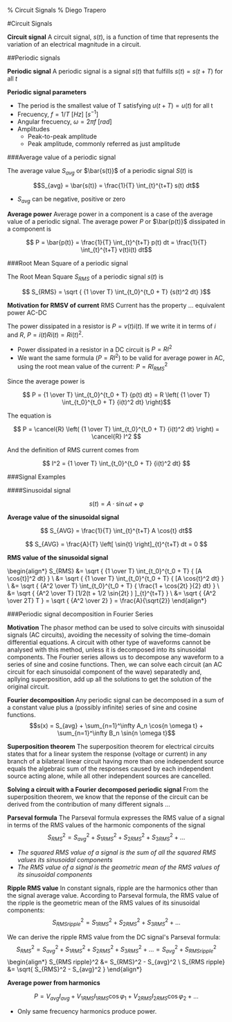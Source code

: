 % Circuit Signals
% Diego Trapero

#Circuit Signals

**Circuit signal** A circuit signal, $s(t)$, is a function of time that represents the variation of an electrical magnitude in a circuit.



##Periodic signals

**Periodic signal** A periodic signal is a signal $s(t)$ that fulfills $s(t) = s(t + T)$ for all $t$

**Periodic signal parameters**

* The period is the smallest value of T satisfying $u(t + T) = u(t)$ for all t
* Frecuency,  $f = 1/T$ $[Hz]$ $[s^{-1}]$
* Angular frecuency, $\omega = 2 \pi f$ $[rad]$
* Amplitudes
	* Peak-to-peak amplitude
	* Peak amplitude, commonly referred as just amplitude



###Average value of a periodic signal

The average value $S_{avg}$ or $\bar{s(t)}$ of a periodic signal $S(t)$ is

$$S_{avg} = \bar{s(t)} = \frac{1}{T} \int_{t}^{t+T} s(t) dt$$

* $S_{avg}$ can be negative, positive or zero

**Average power** Average power in a component is a case of the average value of a periodic signal. The average power $P$ or $\bar{p(t)}$ dissipated in a component is

$$ P = \bar{p(t)} = \frac{1}{T} \int_{t}^{t+T} p(t) dt = \frac{1}{T} \int_{t}^{t+T} v(t)i(t) dt$$



###Root Mean Square of a periodic signal

The Root Mean Square $S_{RMS}$ of a periodic signal $s(t)$ is

$$ S_{RMS} = \sqrt { {1 \over T} \int_{t_0}^{t_0 + T} {s(t)^2 dt} }$$

**Motivation for RMSV of current** RMS Current has the property ... equivalent power AC-DC

The power dissipated in a resistor is $P = v(t) i(t)$. If we write it in terms of $i$ and $R$, $P= i(t) R i(t) = R i(t)^2$.

* Power dissipated in a resistor in a DC circuit is $P = R I^2$
* We want the same formula ($P = R I^2$) to be valid for average power in AC, using the root mean value of the current: $P = R I_{RMS}^2$

Since the average power is

$$ P = {1 \over T} \int_{t_0}^{t_0 + T} {p(t) dt} = R \left( {1 \over T} \int_{t_0}^{t_0 + T} {i(t)^2 dt} \right)$$

The equation is

$$ P = \cancel{R} \left( {1 \over T} \int_{t_0}^{t_0 + T} {i(t)^2 dt} \right) = \cancel{R} I^2 $$

And the definition of RMS current comes from

$$ I^2 = {1 \over T} \int_{t_0}^{t_0 + T} {i(t)^2 dt} $$



###Signal Examples



####Sinusoidal signal

$$s(t) = A \cdot \sin{\omega t + \varphi}$$

**Average value of the sinusoidal signal**

$$ S_{AVG} = \frac{1}{T} \int_{t}^{t+T} A \cos{t} dt$$

$$ S_{AVG} = \frac{A}{T} \left[ \sin{t} \right]_{t}^{t+T} dt = 0 $$

**RMS value of the sinusoidal signal**

\begin{align*}
S_{RMS} &= \sqrt { {1 \over T} \int_{t_0}^{t_0 + T} { [A \cos{t}]^2 dt} } \\
        &= \sqrt { {1 \over T} \int_{t_0}^{t_0 + T} { [A \cos{t}^2 dt} } \\
        &= \sqrt { {A^2 \over T} \int_{t_0}^{t_0 + T} { \frac{1 + \cos{2t} }{2} dt} } \\
        &= \sqrt { {A^2 \over T} [1/2(t + 1/2 \sin{2t} ) ]_{t}^{t+T} } \\
        &= \sqrt { {A^2 \over 2T} T } = \sqrt { {A^2 \over 2} } = \frac{A}{\sqrt{2}}
\end{align*}

###Periodic signal decomposition in Fourier Series

**Motivation** The phasor method can be used to solve circuits with sinusoidal signals (AC circuits), avoiding the necessity of solving the time-domain differential equations. A circuit with other type of waveforms cannot be analysed with this method, unless it is decomposed into its sinusoidal components. The Fourier series allows us to decompose any waveform to a series of sine and cosine functions. Then, we can solve each circuit (an AC circuit for each sinusoidal component of the wave) separatedly and, apllying superposition, add up all the solutions to get the solution of the original circuit.

**Fourier decomposition** Any periodic signal can be decomposed in a sum of a constant value plus a (possibly infinite) series of sine and cosine functions.
$$s(x) = S_{avg} + \sum_{n=1}^\infty A_n \cos{n \omega t} + \sum_{n=1}^\infty B_n \sin{n \omega t}$$

**Superposition theorem** The superposition theorem for electrical circuits states that for a linear system the response (voltage or current) in any branch of a bilateral linear circuit having more than one independent source equals the algebraic sum of the responses caused by each independent source acting alone, while all other independent sources are cancelled.

**Solving a circuit with a Fourier decomposed periodic signal** From the superposition theorem, we know that the reponse of the circuit can be derived from the contribution of many different signals ...

**Parseval formula** The Parseval formula expresses the RMS value of a signal in terms of the RMS values of the harmonic components of the signal
$$ S_{RMS}^2 = S_{avg}^2 + S_{1 RMS}^2 + S_{2 RMS}^2 + S_{3 RMS}^2 + ... $$

* *The squared RMS value of a signal is the sum of all the squared RMS values its sinusoidal components*
* *The RMS value of a signal is the geometric mean of the RMS values of its sinusoidal components*

**Ripple RMS value** In constant signals, ripple are the harmonics other than the signal average value. According to Parseval formula, the RMS value of the ripple is the geometric mean of the RMS values of its sinusoidal components:
$$ S_{RMS ripple}^2 = S_{1 RMS}^2 + S_{2 RMS}^2 + S_{3 RMS}^2 + ... $$

We can derive the ripple RMS value from the DC signal's Parseval formula:
$$ S_{RMS}^2 = S_{avg}^2 + S_{1 RMS}^2 + S_{2 RMS}^2 + S_{3 RMS}^2 + ... = S_{avg}^2 + S_{RMSripple}^2 $$
\begin{align*}
S_{RMS ripple}^2 &= S_{RMS}^2 - S_{avg}^2 \\
S_{RMS ripple}   &= \sqrt{ S_{RMS}^2 - S_{avg}^2 }
\end{align*}

**Average power from harmonics**

$$P = V_{avg} I_{avg} + V_{1 RMS} I_{1 RMS} \cos{\varphi_1} + V_{2 RMS} I_{2 RMS} \cos{\varphi_2} + ... $$

* Only same frecuency harmonics produce power.






